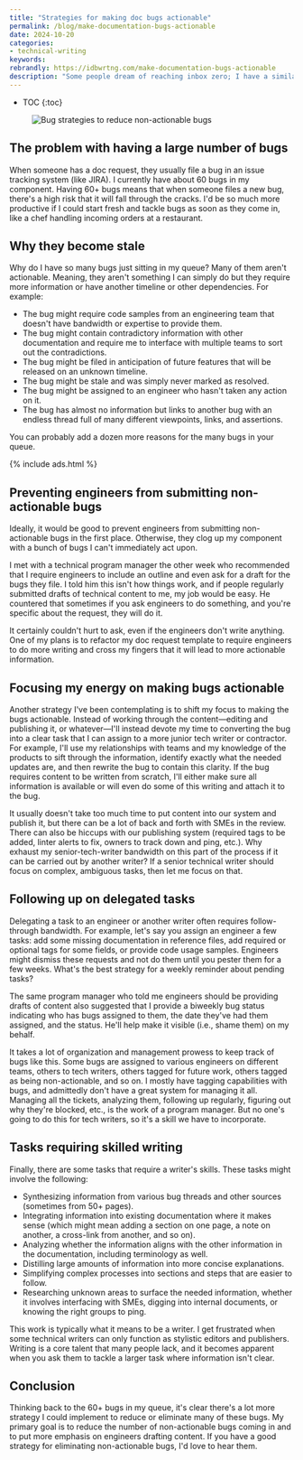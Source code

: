 ```yaml
---
title: "Strategies for making doc bugs actionable"
permalink: /blog/make-documentation-bugs-actionable
date: 2024-10-20
categories:
- technical-writing
keywords: 
rebrandly: https://idbwrtng.com/make-documentation-bugs-actionable
description: "Some people dream of reaching inbox zero; I have a similar dream for doc bugs: I want to get my doc bug count to zero, or close to it. To try to achieve this, I've started focusing my energy on analyzing why some doc bugs aren't actionable."
---
```


* TOC
{:toc}

<figure><img style="max-width: 600px" src="{{site.media}}/bugplanningandstrategy.jpeg" alt="Bug strategies to reduce non-actionable bugs" /></figure>

## The problem with having a large number of bugs

When someone has a doc request, they usually file a bug in an issue tracking system (like JIRA). I currently have about 60 bugs in my component. Having 60+ bugs means that when someone files a new bug, there's a high risk that it will fall through the cracks. I'd be so much more productive if I could start fresh and tackle bugs as soon as they come in, like a chef handling incoming orders at a restaurant.

## Why they become stale

Why do I have so many bugs just sitting in my queue? Many of them aren't actionable. Meaning, they aren't something I can simply do but they require more information or have another timeline or other dependencies. For example:

- The bug might require code samples from an engineering team that doesn't have bandwidth or expertise to provide them.
- The bug might contain contradictory information with other documentation and require me to interface with multiple teams to sort out the contradictions.
- The bug might be filed in anticipation of future features that will be released on an unknown timeline.
- The bug might be stale and was simply never marked as resolved.
- The bug might be assigned to an engineer who hasn't taken any action on it.
- The bug has almost no information but links to another bug with an endless thread full of many different viewpoints, links, and assertions.

You can probably add a dozen more reasons for the many bugs in your queue.

{% include ads.html %}

## Preventing engineers from submitting non-actionable bugs

Ideally, it would be good to prevent engineers from submitting non-actionable bugs in the first place. Otherwise, they clog up my component with a bunch of bugs I can't immediately act upon. 

I met with a technical program manager the other week who recommended that I require engineers to include an outline and even ask for a draft for the bugs they file. I told him this isn't how things work, and if people regularly submitted drafts of technical content to me, my job would be easy. He countered that sometimes if you ask engineers to do something, and you're specific about the request, they will do it. 

It certainly couldn't hurt to ask, even if the engineers don't write anything. One of my plans is to refactor my doc request template to require engineers to do more writing and cross my fingers that it will lead to more actionable information.

## Focusing my energy on making bugs actionable

Another strategy I've been contemplating is to shift my focus to making the bugs actionable. Instead of working through the content&mdash;editing and publishing it, or whatever&mdash;I'll instead devote my time to converting the bug into a clear task that I can assign to a more junior tech writer or contractor. For example, I'll use my relationships with teams and my knowledge of the products to sift through the information, identify exactly what the needed updates are, and then rewrite the bug to contain this clarity. If the bug requires content to be written from scratch, I'll either make sure all information is available or will even do some of this writing and attach it to the bug.

It usually doesn't take too much time to put content into our system and publish it, but there can be a lot of back and forth with SMEs in the review. There can also be hiccups with our publishing system (required tags to be added, linter alerts to fix, owners to track down and ping, etc.). Why exhaust my senior-tech-writer bandwidth on this part of the process if it can be carried out by another writer? If a senior technical writer should focus on complex, ambiguous tasks, then let me focus on that. 

## Following up on delegated tasks

Delegating a task to an engineer or another writer often requires follow-through bandwidth. For example, let's say you assign an engineer a few tasks: add some missing documentation in reference files, add required or optional tags for some fields, or provide code usage samples. Engineers might dismiss these requests and not do them until you pester them for a few weeks. What's the best strategy for a weekly reminder about pending tasks? 

The same program manager who told me engineers should be providing drafts of content also suggested that I provide a biweekly bug status indicating who has bugs assigned to them, the date they've had them assigned, and the status. He'll help make it visible (i.e., shame them) on my behalf.

It takes a lot of organization and management prowess to keep track of bugs like this. Some bugs are assigned to various engineers on different teams, others to tech writers, others tagged for future work, others tagged as being non-actionable, and so on. I mostly have tagging capabilities with bugs, and admittedly don't have a great system for managing it all. Managing all the tickets, analyzing them, following up regularly, figuring out why they're blocked, etc., is the work of a program manager. But no one's going to do this for tech writers, so it's a skill we have to incorporate.

## Tasks requiring skilled writing

Finally, there are some tasks that require a writer's skills. These tasks might involve the following:

- Synthesizing information from various bug threads and other sources (sometimes from 50+ pages).
- Integrating information into existing documentation where it makes sense (which might mean adding a section on one page, a note on another, a cross-link from another, and so on).
- Analyzing whether the information aligns with the other information in the documentation, including terminology as well.
- Distilling large amounts of information into more concise explanations.
- Simplifying complex processes into sections and steps that are easier to follow.
- Researching unknown areas to surface the needed information, whether it involves interfacing with SMEs, digging into internal documents, or knowing the right groups to ping.

This work is typically what it means to be a writer. I get frustrated when some technical writers can only function as stylistic editors and publishers. Writing is a core talent that many people lack, and it becomes apparent when you ask them to tackle a larger task where information isn't clear.

## Conclusion

Thinking back to the 60+ bugs in my queue, it's clear there's a lot more strategy I could implement to reduce or eliminate many of these bugs. My primary goal is to reduce the number of non-actionable bugs coming in and to put more emphasis on engineers drafting content. If you have a good strategy for eliminating non-actionable bugs, I'd love to hear them.
